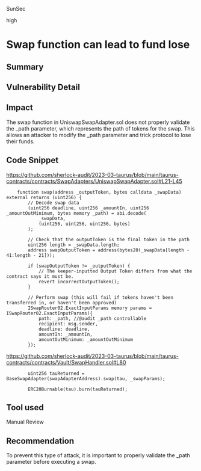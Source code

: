 SunSec

high

# Swap function can lead to fund lose

## Summary

## Vulnerability Detail

## Impact
The swap function in UniswapSwapAdapter.sol does not properly validate the _path parameter, which represents the path of tokens for the swap. This allows an attacker to modify the _path parameter and trick protocol to lose their funds.

## Code Snippet
https://github.com/sherlock-audit/2023-03-taurus/blob/main/taurus-contracts/contracts/SwapAdapters/UniswapSwapAdapter.sol#L21-L45
```solidity
    function swap(address _outputToken, bytes calldata _swapData) external returns (uint256) {
        // Decode swap data
        (uint256 deadline, uint256 _amountIn, uint256 _amountOutMinimum, bytes memory _path) = abi.decode(
            _swapData,
            (uint256, uint256, uint256, bytes)
        );

        // Check that the outputToken is the final token in the path
        uint256 length = _swapData.length;
        address swapOutputToken = address(bytes20(_swapData[length - 41:length - 21]));

        if (swapOutputToken != _outputToken) {
            // The keeper-inputted Output Token differs from what the contract says it must be.
            revert incorrectOutputToken();
        }

        // Perform swap (this will fail if tokens haven't been transferred in, or haven't been approved)
        ISwapRouter02.ExactInputParams memory params = ISwapRouter02.ExactInputParams({
            path: _path, //@audit _path controllable
            recipient: msg.sender,
            deadline: deadline,
            amountIn: _amountIn,
            amountOutMinimum: _amountOutMinimum
        });
```
https://github.com/sherlock-audit/2023-03-taurus/blob/main/taurus-contracts/contracts/Vault/SwapHandler.sol#L80
```solidity
        uint256 tauReturned = BaseSwapAdapter(swapAdapterAddress).swap(tau, _swapParams);

        ERC20Burnable(tau).burn(tauReturned);
```
## Tool used
Manual Review

## Recommendation
To prevent this type of attack, it is important to properly validate the _path parameter before executing a swap. 